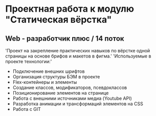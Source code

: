 # Проектная работа к модулю "Статическая вёрстка"
## Web - разработчик плюс / 14 поток
'Проект на закрепление практических навыков по вёрстке одной страницы на основе брифов и макетов в фигма.'
'Используемые в проекте технологии:'
- Подключение внешних шрифтов
- Организация структуры БЭМ в проекте
- Flex-контейнеры и элементы
- Создание классов, модификаторов, псевдоклассов
- Позиционирование элементов на странице
- Работа с внешними источниками медиа (Youtube API)
- Разработка анимации и трансформаций элементов на CSS
- Работа с GIT


